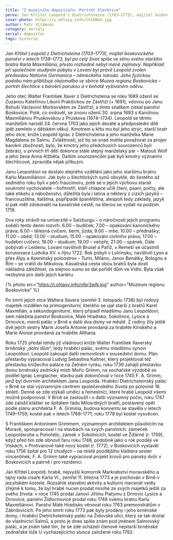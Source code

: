 ```yaml
---
title: "Z muzejního depozitáře: Portrét šlechtice"
perex: Jan Křtitel Leopold z Dietrichsteina (1703–1773), majitel boskovického panství v letech 1738–1773, byl po celý život spíše ve stínu svého staršího bratra, přesto rozhodně nebyl méně zajímavý. Jeho fyzickou podobu nám přibližuje olejomalba ve sbírce Muzea regionu Boskovicka.
cover-photo: https://i.ohlasy.info/lhlKNeU.jpg
author: Petr Vítámvás
category: seriály
serial: depozitar
tags: historie
---
```


*Jan Křtitel Leopold z Dietrichsteina (1703–1773), majitel boskovického panství v letech 1738–1773, byl po celý život spíše ve stínu svého staršího bratra Karla Maxmiliána, přesto rozhodně nebyl méně zajímavý. Například při společném studijním pobytu v Lovani byl právě Leopold zvolen předsedou Nationis Germanica – německého národa. Jeho fyzickou podobu nám přibližuje olejomalba ve sbírce Muzea regionu Boskovicka – portrét šlechtice s barokní parukou a v bohatě vyšívaném oděvu.*

Jeho otec Walter František Xaver z Dietrichsteina se roku 1689 oženil se Zuzanou Kateřinou Liborií Prakšickou ze Zástřizl (+ 1691), vdovou po Janu Bohuši Václavovi Morkovském ze Zástřizl, a tímto sňatkem získal panství Boskovice. Poté, co ovdověl, se znovu oženil 30. srpna 1693 s Karolínou Maxmiliánou Pruskovskou z Pruskova (1674–1734). Leopold se těmto manželům narodil 24. června 1703 jako jejich deváté a předposlední dítě (pět zemřelo v dětském věku). Kmotrem u křtu mu byl jeho strýc, starší bratr jeho otce, kníže Leopold Ignác z Dietrichsteina a jeho manželka Marie Magdalena ze Salmu. Zvláštností, jež by se snad mohla považovat za projev barokní zbožnosti, bylo, že kmotry jeho předchozích sourozenců byli žebráci, u prvních tří dětí dokonce stále stejný manželský pár – Matouš Wolf a jeho žena Anna Alžběta. Dalším sourozencům pak byli kmotry významní šlechticové, zpravidla nějak příbuzní.

Janu Leopoldovi se dostalo stejného vzdělání jako jeho staršímu bratru Karlu Maxmiliánovi. Jak bylo u šlechtických synů obvyklé, do šestého až sedmého roku byli v péči fraucimoru, poté se o jejich výchovu starali soukromí vychovatelé – hofmistři, kteří chlapce učili čtení, psaní, počty, ale také etiketu a náboženství, důležitá byla i latina a některý z cizích jazyků – francouzština, italština, popřípadě španělština, alespoň tedy základy, jazyk si pak měli zdokonalit na kavalírské cestě, na kterou se vydali na podzim 1719. 

Dva roky strávili na univerzitě v Salzburgu – o náročnosti jejich programu svědčí tento denní rozvrh: 6.00 – budíček; 7.00 – opakování kanonického práva; 8.00 – tělesná cvičení, šerm, jízda; 9.00 – mše; 10.00 – přednášky; 11.00 – oběd; 13.00 – studium; 15.00 – opakování civilního práva; 17.00 – hudební cvičení; 18.00 – studium; 19.00 – večeře; 21.00 – spánek.  Dále pobývali v Leidenu, Lovani navštívili Brusel a Paříž, v Remeši se účastnili korunovace Ludvíka XV. v říjnu 1722. Rok pobyli v Lotrinsku, navštívili Lyon a přes Alpy a Apeninský poloostrov – Turín, Miláno, Janov Benátky, Bolognu a Řím – se vrátili do Mikulova. Kavalírská cesta obou bratrů byla dosti nákladná záležitost, za stejnou sumu se dal pořídit dům ve Vídni. Byla však nezbytná pro další jejich kariéru.

{% photo src="https://i.ohlasy.info/nIbr3wN.jpg" author="Muzeum regionu Boskovicka" %}

Po smrti jejich otce Waltera Xavera (zemřel 3. listopadu 1738) byl rodový majetek rozdělen na primogeniturní, kterého se ujal starší z bratrů Karel Maxmilián, a sekundogeniturní, který připadl mladšímu Janu Leopoldovi; sem náležela panství Boskovice, Malé Hradisko, Sokolnice, Lysice a Drnovice, menší palác v Brně a další dva domy ve městě. Z rodiny žily ještě dvě jejich sestry Marie Josefa Antonie provdaná za hraběte Kinského a Marie Aloisie provdaná za hraběte Althana.

Roku 1725 předal tehdy již vládnoucí kníže Walter František Xaverský brněnský „dolní dům“, tedy hraběcí palác, svému mladšímu synovi Leopoldovi. Leopold zakoupil další nemovitosti v sousedství domu. Plán přestavby vypracoval Ludvig Sebastina Kaltner, který projektoval též přestavbu knížecího paláce na Zelném rynku, roku 1739 zahájil přestavbu domu brněnský zednický mistr Mořic Grimm, na sochařské výzdobě se podílel Ignác Lenglacher, stavbu pak dokončoval v roce 1745 F. A. Grimm, jenž byl dvorním architektem Jana Leopolda. Hraběcí Dietrichsteinský palác v Brně se stal významným centrem společenského života po polovině 18. století. Denně se zde stýkali umělci a řemeslníci, které hrabě Leopold všemi možně podporoval.  V Brně se zasloužil i o další významný počin, roku 1747 zde založil klášter se špitálem řádu Milosrdných bratří, postavený opět podle plánu architekta F. A. Grimma, budova konventu se stavěla v letech 1749–1759, kostel pak v letech 1768–1771; roku 1778 byl kostel vysvěcen.

S Františkem Antonínem Grimmem, významným architektem působícím na Moravě, spolupracoval i na stavbách na svých panstvích: zámeček Leopoldsruhe u Pohořelic, zámek v Sokolnicích, kostel ve Žďárné (r. 1759), když před tím zde obnovil faru roku 1748, podobně jako o rok později ve Vískách, v Protivanově také nový kostel (r. 1772), v Boskovicích vystavěl roku 1756 špitál pro 12 chudých – na místě pozdějšího kláštera sester vincentinek; F. A. Grimm také vypracoval projekt krovů pro panský dvůr v Boskovicích a patrně i pro rezidenci.

Jan Křtitel Leopold, hrabě, nejvyšší komorník Markrabství moravského a tajný rada císaře Karla VI., zemřel 11. března 1773 a je pochován v Brně v jezuitském kostele. Rozsáhlé stavební aktivity a kulturní mecenát vedly zřejmě k tomu, že byl hrabě nucen prodat mnohé ze svých majetků ještě za svého života: v roce 1745 prodal Janovi Jiřímu Piatymu z Drnovic Lysice a Drnovice, panství Židlochovice prodal roku 1748 svému bratru Karlu Maxmiliánovi. Panství Malé Hradisko věnoval roku 1763 premonstrátům v Zábrdovicích. Po jeho smrti roku 1773 pak byly prodány i jeho brněnské domy, i hraběcí Dietrichsteinský palác na Židovské ulici, který se tak dostal do vlastnictví Salmů, a proto je dnes spíše znám pod jménem Salmovský palác, a je znám také tím, že se zde scházeli členové nejstarší brněnské zednářské lóže U vycházejícícho slunce založené roku 1782.
